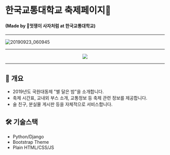 # 한국교통대학교 축제페이지🎉
#### (Made by 🦁멋쟁이 사자처럼 at 한국교통대학교)

***

![20190923_060945](https://user-images.githubusercontent.com/44333971/65394412-c7fdaf80-ddc8-11e9-8878-1d6376a060b9.png)

***

<p align="center">
<img src="https://user-images.githubusercontent.com/44333971/65394257-3f7e0f80-ddc6-11e9-89a8-6d14d89b2923.jpg">
</p>

***

## 📒 개요
   * 2019년도 국원대동제 "별 달은 밤"을 소개합니다.
   * 축제 시간표, 교내외 부스 소개, 교통정보 등 축제 관련 정보를 제공합니다.
   * 술 친구, 분실물 게시판 등을 자체적으로 서비스합니다.

## 🛠 기술스택
* Python/Django
* Bootstrap Theme
* Plain HTML/CSS/JS
    

